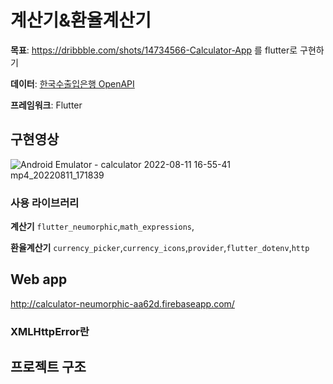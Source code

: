 # 계산기&환율계산기  
**목표**: https://dribbble.com/shots/14734566-Calculator-App 를 flutter로 구현하기

**데이터**: [한국수출입은행 OpenAPI](https://www.koreaexim.go.kr/ir/HPHKIR020M01?apino=2&viewtype=C&searchselect=&searchword=)

**프레임워크**: Flutter


## 구현영상
![Android Emulator - calculator 2022-08-11 16-55-41 mp4_20220811_171839](https://user-images.githubusercontent.com/32862869/184093161-08b29940-fb2f-43b6-8cba-19bd74accf7a.gif) 

  ### 사용 라이브러리
  **계산기**
    `flutter_neumorphic`,`math_expressions`,
    
  **환율계산기**
   `currency_picker`,`currency_icons`,`provider`,`flutter_dotenv`,`http`

## Web app
http://calculator-neumorphic-aa62d.firebaseapp.com/

### XMLHttpError란


## 프로젝트 구조
